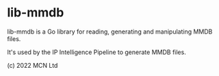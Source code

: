 # lib-mmdb

lib-mmdb is a Go library for reading, generating and manipulating MMDB files.

It's used by the IP Intelligence Pipeline to generate MMDB files.

(c) 2022 MCN Ltd